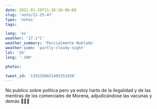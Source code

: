 ```yaml
---
date: 2021-01-29T21:26:16-06:00
slug: 'note/21-25-47'
type: 'notes'
tags:

lang: 'es'
weather: '17.1°C'
weather_summary: 'Parcialmente Nublado'
weather-icon: 'partly-cloudy-night'
lat: '26'
long: '-100'

photos:

tweet_id: '1355356621405351936'
---
```

No publico sobre política pero ya estoy harto de la ilegalidad y de las mentiras de los comerciales de Morena, adjudicándose las vacunas  y demás 🤦🏻‍♂️ 
